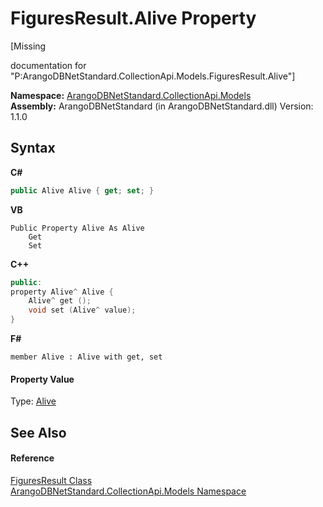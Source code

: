 # FiguresResult.Alive Property 
 

\[Missing <summary> documentation for "P:ArangoDBNetStandard.CollectionApi.Models.FiguresResult.Alive"\]

**Namespace:**&nbsp;<a href="eddef630-2e74-9b99-ee5b-91305adea48b">ArangoDBNetStandard.CollectionApi.Models</a><br />**Assembly:**&nbsp;ArangoDBNetStandard (in ArangoDBNetStandard.dll) Version: 1.1.0

## Syntax

**C#**<br />
``` C#
public Alive Alive { get; set; }
```

**VB**<br />
``` VB
Public Property Alive As Alive
	Get
	Set
```

**C++**<br />
``` C++
public:
property Alive^ Alive {
	Alive^ get ();
	void set (Alive^ value);
}
```

**F#**<br />
``` F#
member Alive : Alive with get, set

```


#### Property Value
Type: <a href="07065dca-6783-792b-8bd6-78a6d0b26ca0">Alive</a>

## See Also


#### Reference
<a href="5053bee7-1cfe-abb0-c0e1-f2f5d16ea751">FiguresResult Class</a><br /><a href="eddef630-2e74-9b99-ee5b-91305adea48b">ArangoDBNetStandard.CollectionApi.Models Namespace</a><br />